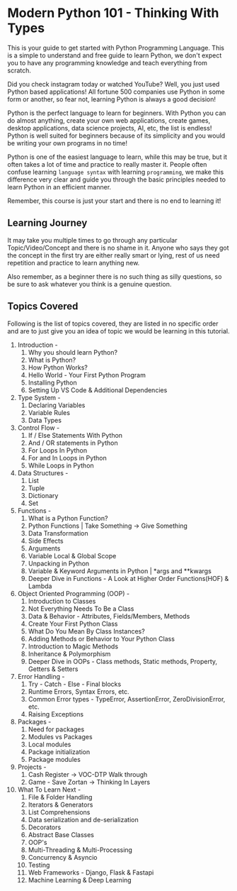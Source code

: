 # Modern Python 101 - Thinking With Types

This is your guide to get started with Python Programming Language. This is a simple to understand and free guide to learn Python, we don't expect you to have any programming knowledge and teach everything from scratch. 

Did you check instagram today or watched YouTube? Well, you just used Python based applications! All fortune 500 companies use Python in some form or another, so fear not, learning Python is always a good decision!

Python is the perfect language to learn for beginners. With Python you can do almost anything, create your own web applications, create games, desktop applications, data science projects, AI, etc, the list is endless! Python is well suited for beginners because of its simplicity and you would be writing your own programs in no time!

Python is one of the easiest language to learn, while this may be true, but it often takes a lot of time and practice to really master it. People often confuse learning `language syntax` with learning `programming`, we make this difference very clear and guide you through the basic principles needed to learn Python in an efficient manner.

Remember, this course is just your start and there is no end to learning it!

## Learning Journey

It may take you multiple times to go through any particular Topic/Video/Concept and there is no shame in it. Anyone who says they got the concept in the first try are either really smart or lying, rest of us need repetition and practice to learn anything new.

Also remember, as a beginner there is no such thing as silly questions, so be sure to ask whatever you think is a genuine question.

## Topics Covered

Following is the list of topics covered, they are listed in no specific order and are to just give you an idea of topic we would be learning in this tutorial.

1.  Introduction -
    1.  Why you should learn Python?
    2.  What is Python?
    3.  How Python Works?
    4.  Hello World - Your First Python Program
    5.  Installing Python
    6.  Setting Up VS Code & Additional Dependencies
2. Type System -
   1. Declaring Variables
   2. Variable Rules
   3. Data Types
3. Control Flow -
   1. If / Else Statements With Python
   2. And / OR statements in Python
   3. For Loops In Python
   4. For and In Loops in Python
   5. While Loops in Python
4. Data Structures -
   1. List
   2. Tuple
   3. Dictionary
   4. Set
5. Functions -
   1. What is a Python Function?
   2. Python Functions | Take Something -> Give Something
   3. Data Transformation
   4. Side Effects
   5.  Arguments
   6.  Variable Local & Global Scope
   7.  Unpacking in Python
   8.  Variable & Keyword Arguments in Python | *args and **kwargs
   9.  Deeper Dive in Functions - A Look at Higher Order Functions(HOF) & Lambda
6. Object Oriented Programming (OOP) -
   1. Introduction to Classes
   2. Not Everything Needs To Be a Class
   3. Data & Behavior - Attributes, Fields/Members, Methods
   4. Create Your First Python Class
   5. What Do You Mean By Class Instances?
   6. Adding Methods or Behavior to Your Python Class
   7. Introduction to Magic Methods
   8. Inheritance & Polymorphism
   9. Deeper Dive in OOPs - Class methods, Static methods, Property, Getters & Setters
7.  Error Handling -
    1.  Try - Catch - Else - Final blocks
    2.  Runtime Errors, Syntax Errors, etc.
    3.  Common Error types - TypeError, AssertionError, ZeroDivisionError, etc.
    4.  Raising Exceptions
8. Packages -
   1. Need for packages
   2. Modules vs Packages
   3. Local modules
   4. Package initialization
   5. Package modules
9. Projects -
   1.  Cash Register -> VOC-DTP Walk through
   2.  Game - Save Zortan -> Thinking In Layers
10. What To Learn Next -
    1. File & Folder Handling
    2. Iterators & Generators
    3. List Comprehensions
    4. Data serialization and de-serialization
    5. Decorators
    6. Abstract Base Classes
    7. OOP's
    8. Multi-Threading & Multi-Processing
    9. Concurrency & Asyncio
    10. Testing
    11. Web Frameworks - Django, Flask & Fastapi
    12. Machine Learning & Deep Learning

